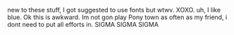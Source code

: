 new to these stuff, I got suggested to use fonts but wtwv. XOXO. uh, I like blue. Ok this is awkward. Im not gon play Pony town as often as my friend, i dont need to put all efforts in. SIGMA SIGMA SIGMA
